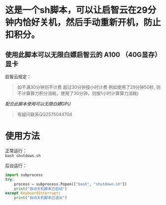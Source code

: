 # 这是一个sh脚本，可以让启智云在29分钟内恰好关机，然后手动重新开机，防止扣积分。
## 使用此脚本可以无限白嫖启智云的 A100 （40G显存）显卡
启智云规定：
> 如不满30分钟则不计费
> 超过30分钟按小时计费 例如使用了29分钟50秒, 则不计算算力积分消耗，使用了30分钟，则按1小时计算算力消耗)

*配合此脚本使用可以无限白嫖GPU*
> 有疑问联系QQ2575044704
# 使用方法
正常运行：  
`
bash shutdown.sh
`
  
后台运行：  
```Python
import subprocess
try:
    process = subprocess.Popen(["bash", "shutdown.sh"])
    print("自动关机脚本已启动")
except KeyboardInterrupt:
    print("自动关机脚本已退出")
```
